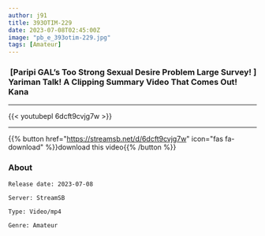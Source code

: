 ```yaml
---
author: j91
title: 393OTIM-229
date: 2023-07-08T02:45:00Z
image: "pb_e_393otim-229.jpg"
tags: [Amateur]
---
```


###  [Paripi GAL’s Too Strong Sexual Desire Problem Large Survey! ] Yariman Talk! A Clipping Summary Video That Comes Out! Kana
___

{{< youtubepl 6dcft9cvjg7w >}}
___

{{% button href="https://streamsb.net/d/6dcft9cvjg7w" icon="fas fa-download" %}}download this video{{% /button %}}
### About

`Release date: 2023-07-08`

`Server: StreamSB`

`Type: Video/mp4`

`Genre:	Amateur`